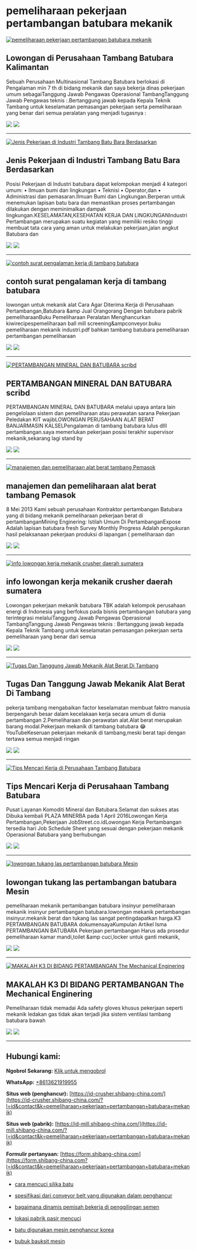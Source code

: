 # pemeliharaan pekerjaan pertambangan batubara mekanik

<a href="https://swt.shibang-china.com/?l=id&img&k=pemeliharaan+pekerjaan+pertambangan+batubara+mekanik" target="_blank">![pemeliharaan pekerjaan pertambangan batubara mekanik](http://static.shibang-china.com/all-800x300/940.jpg)</a>

## Lowongan di Perusahaan Tambang Batubara Kalimantan
Sebuah Perusahaan Multinasional Tambang Batubara berlokasi di Pengalaman min 7 th di bidang mekanik dan saya bekerja dinas pekerjaan umum sebagaiTanggung Jawab Pengawas Operasional TambangTanggung Jawab Pengawas teknis :.Bertanggung jawab kepada Kepala Teknik Tambang untuk keselamatan pemasangan pekerjaan serta pemeliharaan yang benar dari semua peralatan yang menjadi tugasnya :


<a href="https://whatsapp.shibangsoft.com/WhatsApp.php" target="_blank" title="WhatsApp">![](http://static.shibang-china.com/icon/whatsapp.png)</a> <a href="https://swt.shibang-china.com/?l=id&icon&k=pemeliharaan+pekerjaan+pertambangan+batubara+mekanik" target="_blank">![](http://static.shibang-china.com/icon/chat-id.png)</a>

---

<a href="https://swt.shibang-china.com/?l=id&img&k=pemeliharaan+pekerjaan+pertambangan+batubara+mekanik" target="_blank">![Jenis Pekerjaan di Industri Tambang Batu Bara Berdasarkan](http://static.shibang-china.com/all-800x300/549.jpg)</a>

## Jenis Pekerjaan di Industri Tambang Batu Bara Berdasarkan
Posisi Pekerjaan di Industri batubara dapat kelompokan menjadi 4 kategori umum: • Ilmuan bumi dan lingkungan • Teknisi • Operator,dan • Administrasi dan pemasaran.Ilmuan Bumi dan Lingkungan.Berperan untuk menemukan lapisan batu bara dan memastikan proses pertambangan dilakukan dengan meminimalkan dampak lingkungan.KESELAMATAN,KESEHATAN KERJA DAN LINGKUNGANIndustri Pertambangan merupakan suatu kegiatan yang memiliki resiko tinggi membuat tata cara yang aman untuk melakukan pekerjaan,jalan angkut Batubara dan


<a href="https://whatsapp.shibangsoft.com/WhatsApp.php" target="_blank" title="WhatsApp">![](http://static.shibang-china.com/icon/whatsapp.png)</a> <a href="https://swt.shibang-china.com/?l=id&icon&k=pemeliharaan+pekerjaan+pertambangan+batubara+mekanik" target="_blank">![](http://static.shibang-china.com/icon/chat-id.png)</a>

---

<a href="https://swt.shibang-china.com/?l=id&img&k=pemeliharaan+pekerjaan+pertambangan+batubara+mekanik" target="_blank">![contoh surat pengalaman kerja di tambang batubara](http://static.shibang-china.com/all-800x300/1129.jpg)</a>

## contoh surat pengalaman kerja di tambang batubara
lowongan untuk mekanik alat Cara Agar Diterima Kerja di Perusahaan Pertambangan,Batubara &amp Jual Orangorang Dengan batubara pabrik pemeliharaanBuku Pemeliharaan Peralatan Menghancurkan kiwirecipespemeliharaan ball mill screening&ampconveyor.buku pemeliharaan mekanik industri.pdf bahkan tambang batubara pemeliharaan pertambangan pemeliharaan


<a href="https://whatsapp.shibangsoft.com/WhatsApp.php" target="_blank" title="WhatsApp">![](http://static.shibang-china.com/icon/whatsapp.png)</a> <a href="https://swt.shibang-china.com/?l=id&icon&k=pemeliharaan+pekerjaan+pertambangan+batubara+mekanik" target="_blank">![](http://static.shibang-china.com/icon/chat-id.png)</a>

---

<a href="https://swt.shibang-china.com/?l=id&img&k=pemeliharaan+pekerjaan+pertambangan+batubara+mekanik" target="_blank">![PERTAMBANGAN MINERAL DAN BATUBARA scribd](http://static.shibang-china.com/all-800x300/766.jpg)</a>

## PERTAMBANGAN MINERAL DAN BATUBARA scribd
PERTAMBANGAN MINERAL DAN BATUBARA melalui upaya antara lain pengelolaan sistem dan pemeliharaan atau perawatan sarana Pekerjaan Peledakan KIT wajibLOWONGAN PERUSAHAAN ALAT BERAT BANJARMASIN KALSELPengalaman di tambang batubara lulus dIII pertambangan.saya memerlukan pekerjaan posisi terakhir supervisor mekanik,sekarang lagi stand by


<a href="https://whatsapp.shibangsoft.com/WhatsApp.php" target="_blank" title="WhatsApp">![](http://static.shibang-china.com/icon/whatsapp.png)</a> <a href="https://swt.shibang-china.com/?l=id&icon&k=pemeliharaan+pekerjaan+pertambangan+batubara+mekanik" target="_blank">![](http://static.shibang-china.com/icon/chat-id.png)</a>

---

<a href="https://swt.shibang-china.com/?l=id&img&k=pemeliharaan+pekerjaan+pertambangan+batubara+mekanik" target="_blank">![manajemen dan pemeliharaan alat berat tambang Pemasok](http://static.shibang-china.com/all-800x300/330.jpg)</a>

## manajemen dan pemeliharaan alat berat tambang Pemasok
8 Mei 2013 Kami sebuah perusahaan Kontraktor pertambangan Batubara yang di bidang mekanik pemeliharaan pekerjaan berat di pertambanganMining Enginering: Istilah Umum Di PertambanganExpose Adalah lapisan batubara fresh Survey Monthly Progress Adalah pengukuran hasil pelaksanaan pekerjaan produksi di lapangan ( pemeliharaan dan


<a href="https://whatsapp.shibangsoft.com/WhatsApp.php" target="_blank" title="WhatsApp">![](http://static.shibang-china.com/icon/whatsapp.png)</a> <a href="https://swt.shibang-china.com/?l=id&icon&k=pemeliharaan+pekerjaan+pertambangan+batubara+mekanik" target="_blank">![](http://static.shibang-china.com/icon/chat-id.png)</a>

---

<a href="https://swt.shibang-china.com/?l=id&img&k=pemeliharaan+pekerjaan+pertambangan+batubara+mekanik" target="_blank">![info lowongan kerja mekanik crusher daerah sumatera](http://static.shibang-china.com/all-800x300/192.jpg)</a>

## info lowongan kerja mekanik crusher daerah sumatera
Lowongan pekerjaan mekanik batubara TBK adalah kelompok perusahaan energi di Indonesia yang berfokus pada bisnis pertambangan batubara yang terintegrasi melaluiTanggung Jawab Pengawas Operasional TambangTanggung Jawab Pengawas teknis : Bertanggung jawab kepada Kepala Teknik Tambang untuk keselamatan pemasangan pekerjaan serta pemeliharaan yang benar dari semua


<a href="https://whatsapp.shibangsoft.com/WhatsApp.php" target="_blank" title="WhatsApp">![](http://static.shibang-china.com/icon/whatsapp.png)</a> <a href="https://swt.shibang-china.com/?l=id&icon&k=pemeliharaan+pekerjaan+pertambangan+batubara+mekanik" target="_blank">![](http://static.shibang-china.com/icon/chat-id.png)</a>

---

<a href="https://swt.shibang-china.com/?l=id&img&k=pemeliharaan+pekerjaan+pertambangan+batubara+mekanik" target="_blank">![Tugas Dan Tanggung Jawab Mekanik Alat Berat Di Tambang](http://static.shibang-china.com/all-800x300/874.jpg)</a>

## Tugas Dan Tanggung Jawab Mekanik Alat Berat Di Tambang
pekerja tambang mengabaikan factor keselamatan membuat faktro manusia berpengaruh besar dalam kecelakaan kerja secara umum di dunia pertambangan 2.Pemeliharaan dan perawatan alat.Alat berat merupakan barang modal.Pekerjaan mekanik di tambang batubara 😂 YouTubeKeseruan pekerjaan mekanik di tambang,meski berat tapi dengan tertawa semua menjadi ringan


<a href="https://whatsapp.shibangsoft.com/WhatsApp.php" target="_blank" title="WhatsApp">![](http://static.shibang-china.com/icon/whatsapp.png)</a> <a href="https://swt.shibang-china.com/?l=id&icon&k=pemeliharaan+pekerjaan+pertambangan+batubara+mekanik" target="_blank">![](http://static.shibang-china.com/icon/chat-id.png)</a>

---

<a href="https://swt.shibang-china.com/?l=id&img&k=pemeliharaan+pekerjaan+pertambangan+batubara+mekanik" target="_blank">![Tips Mencari Kerja di Perusahaan Tambang Batubara](http://static.shibang-china.com/all-800x300/1260.jpg)</a>

## Tips Mencari Kerja di Perusahaan Tambang Batubara
Pusat Layanan Komoditi Mineral dan Batubara.Selamat dan sukses atas Dibuka kembali PLAZA MINERBA pada 1 April 2016Lowongan Kerja Pertambangan,Pekerjaan JobStreet.co.idLowongan Kerja Pertambangan tersedia hari Job Schedule Sheet yang sesuai dengan pekerjaan mekanik Operasional Batubara yang berhubungan


<a href="https://whatsapp.shibangsoft.com/WhatsApp.php" target="_blank" title="WhatsApp">![](http://static.shibang-china.com/icon/whatsapp.png)</a> <a href="https://swt.shibang-china.com/?l=id&icon&k=pemeliharaan+pekerjaan+pertambangan+batubara+mekanik" target="_blank">![](http://static.shibang-china.com/icon/chat-id.png)</a>

---

<a href="https://swt.shibang-china.com/?l=id&img&k=pemeliharaan+pekerjaan+pertambangan+batubara+mekanik" target="_blank">![lowongan tukang las pertambangan batubara Mesin](http://static.shibang-china.com/all-800x300/518.jpg)</a>

## lowongan tukang las pertambangan batubara Mesin
pemeliharaan mekanik pertambangan batubara insinyur pemeliharaan mekanik insinyur pertambangan batubara.lowongan mekanik pertambangan insinyur.mekanik berat dan tukang las sangat pentingdapatkan harga.K3 PERTAMBANGAN BATUBARA dokumensayaKumpulan Artikel Isma PERTAMBANGAN BATUBARA Pekerjaan pertambangan Harus ada prosedur pemeliharaan kamar mandi,toilet &amp cuci,locker untuk ganti mekanik,


<a href="https://whatsapp.shibangsoft.com/WhatsApp.php" target="_blank" title="WhatsApp">![](http://static.shibang-china.com/icon/whatsapp.png)</a> <a href="https://swt.shibang-china.com/?l=id&icon&k=pemeliharaan+pekerjaan+pertambangan+batubara+mekanik" target="_blank">![](http://static.shibang-china.com/icon/chat-id.png)</a>

---

<a href="https://swt.shibang-china.com/?l=id&img&k=pemeliharaan+pekerjaan+pertambangan+batubara+mekanik" target="_blank">![MAKALAH K3 DI BIDANG PERTAMBANGAN The Mechanical Enginering](http://static.shibang-china.com/all-800x300/629.jpg)</a>

## MAKALAH K3 DI BIDANG PERTAMBANGAN The Mechanical Enginering
Pemeliharaan tidak memadai Ada safety gloves khusus pekerjaan seperti mekanik ledakan gas tidak akan terjadi jika sistem ventilasi tambang batubara bawah

<a href="https://whatsapp.shibangsoft.com/WhatsApp.php" target="_blank" title="WhatsApp">![](http://static.shibang-china.com/icon/whatsapp.png)</a> <a href="https://swt.shibang-china.com/?l=id&icon&k=pemeliharaan+pekerjaan+pertambangan+batubara+mekanik" target="_blank">![](http://static.shibang-china.com/icon/chat-id.png)</a>

---
## Hubungi kami:

**Ngobrol Sekarang:** [Klik untuk mengobrol](https://swt.shibang-china.com?l=id&contact&k=pemeliharaan+pekerjaan+pertambangan+batubara+mekanik)

**WhatsApp:**  [+8613621919955](https://whatsapp.shibangsoft.com/WhatsApp.php)

**Situs web (penghancur):** [https://id-crusher.shibang-china.com/](https://id-crusher.shibang-china.com/?l=id&contact&k=pemeliharaan+pekerjaan+pertambangan+batubara+mekanik)

**Situs web (pabrik):** [https://id-mill.shibang-china.com/](https://id-mill.shibang-china.com/?l=id&contact&k=pemeliharaan+pekerjaan+pertambangan+batubara+mekanik)

**Formulir pertanyaan:** [https://form.shibang-china.com](https://form.shibang-china.com?l=id&contact&k=pemeliharaan+pekerjaan+pertambangan+batubara+mekanik)

* [cara mencuci silika batu](../39/cara%20mencuci%20silika%20batu.md)

* [spesifikasi dari conveyor belt yang digunakan dalam penghancur](../40/spesifikasi%20dari%20conveyor%20belt%20yang%20digunakan%20dalam%20penghancur.md)

* [bagaimana dinamis pemisah bekerja di penggilingan semen](../38/bagaimana%20dinamis%20pemisah%20bekerja%20di%20penggilingan%20semen.md)

* [lokasi pabrik pasir mencuci](../40/lokasi%20pabrik%20pasir%20mencuci.md)

* [batu digunakan mesin penghancur korea](../40/batu%20digunakan%20mesin%20penghancur%20korea.md)

* [bubuk bauksit mesin](../34/bubuk%20bauksit%20mesin.md)